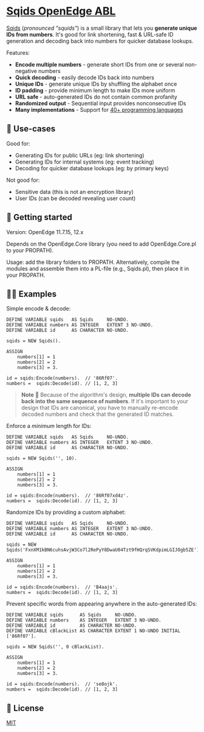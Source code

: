 # [Sqids OpenEdge ABL](https://sqids.org)

[Sqids](https://sqids.org) (*pronounced "squids"*) is a small library that lets you **generate unique IDs from numbers**. It's good for link shortening, fast & URL-safe ID generation and decoding back into numbers for quicker database lookups.

Features:

- **Encode multiple numbers** - generate short IDs from one or several non-negative numbers
- **Quick decoding** - easily decode IDs back into numbers
- **Unique IDs** - generate unique IDs by shuffling the alphabet once
- **ID padding** - provide minimum length to make IDs more uniform
- **URL safe** - auto-generated IDs do not contain common profanity
- **Randomized output** - Sequential input provides nonconsecutive IDs
- **Many implementations** - Support for [40+ programming languages](https://sqids.org/)

## 🧰 Use-cases

Good for:

- Generating IDs for public URLs (eg: link shortening)
- Generating IDs for internal systems (eg: event tracking)
- Decoding for quicker database lookups (eg: by primary keys)

Not good for:

- Sensitive data (this is not an encryption library)
- User IDs (can be decoded revealing user count)

## 🚀 Getting started

Version: OpenEdge 11.7.15, 12.x

Depends on the OpenEdge.Core library (you need to add OpenEdge.Core.pl to your PROPATH).

Usage: add the library folders to PROPATH. Alternatively, compile the modules and assemble them into a PL-file (e.g., Sqids.pl), then place it in your PROPATH.

## 👩‍💻 Examples

Simple encode & decode:

```abl
DEFINE VARIABLE sqids   AS Sqids     NO-UNDO.
DEFINE VARIABLE numbers AS INTEGER   EXTENT 3 NO-UNDO.
DEFINE VARIABLE id      AS CHARACTER NO-UNDO.

sqids = NEW Sqids(). 

ASSIGN 
    numbers[1] = 1
    numbers[2] = 2
    numbers[3] = 3.
    
id = sqids:Encode(numbers).  // '86Rf07'.
numbers =  sqids:Decode(id). // [1, 2, 3]

```

> **Note**
> 🚧 Because of the algorithm's design, **multiple IDs can decode back into the same sequence of numbers**. If it's important to your design that IDs are canonical, you have to manually re-encode decoded numbers and check that the generated ID matches.

Enforce a *minimum* length for IDs:

```abl
DEFINE VARIABLE sqids   AS Sqids     NO-UNDO.
DEFINE VARIABLE numbers AS INTEGER   EXTENT 3 NO-UNDO.
DEFINE VARIABLE id      AS CHARACTER NO-UNDO.

sqids = NEW Sqids('', 10). 

ASSIGN 
    numbers[1] = 1
    numbers[2] = 2
    numbers[3] = 3.
    
id = sqids:Encode(numbers).  // '86Rf07xd4z'.
numbers =  sqids:Decode(id). // [1, 2, 3]

```

Randomize IDs by providing a custom alphabet:

```abl
DEFINE VARIABLE sqids   AS Sqids     NO-UNDO.
DEFINE VARIABLE numbers AS INTEGER   EXTENT 3 NO-UNDO.
DEFINE VARIABLE id      AS CHARACTER NO-UNDO.

sqids = NEW Sqids('FxnXM1kBN6cuhsAvjW3Co7l2RePyY8DwaU04Tzt9fHQrqSVKdpimLGIJOgb5ZE'). 

ASSIGN 
    numbers[1] = 1
    numbers[2] = 2
    numbers[3] = 3.
    
id = sqids:Encode(numbers).  // 'B4aajs'.
numbers =  sqids:Decode(id). // [1, 2, 3]
```

Prevent specific words from appearing anywhere in the auto-generated IDs:

```abl
DEFINE VARIABLE sqids      AS Sqids     NO-UNDO.
DEFINE VARIABLE numbers    AS INTEGER   EXTENT 3 NO-UNDO.
DEFINE VARIABLE id         AS CHARACTER NO-UNDO.
DEFINE VARIABLE cBlackList AS CHARACTER EXTENT 1 NO-UNDO INITIAL ['86Rf07'].

sqids = NEW Sqids('', 0 cBlackList). 

ASSIGN 
    numbers[1] = 1
    numbers[2] = 2
    numbers[3] = 3.
    
id = sqids:Encode(numbers).  // 'se8ojk'.
numbers =  sqids:Decode(id). // [1, 2, 3]
```

## 📝 License

[MIT](LICENSE)